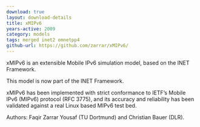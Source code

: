 ```yaml
---
download: true
layout: download-details
title: xMIPv6
years-active: 2009
category: models
tags: merged inet2 omnetpp4
github-url: https://github.com/zarrar/xMIPv6/
---
```


xMIPv6 is an extensible Mobile IPv6 simulation model, based on the INET Framework.

This model is now part of the INET Framework.

xMIPv6 has been implemented with strict conformance to IETF’s  Mobile IPv6
(MIPv6) protocol (RFC 3775), and its accuracy and reliability has been validated
against a real Linux based MIPv6 test bed.

Authors: Faqir Zarrar Yousaf (TU Dortmund) and Christian Bauer (DLR).

